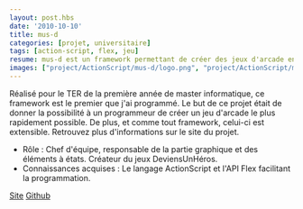 ```yaml
---
layout: post.hbs
date: '2010-10-10'
title: mus-d
categories: [projet, universitaire]
tags: [action-script, flex, jeu]
resume: mus-d est un framework permettant de créer des jeux d'arcade en flex.
images: ["project/ActionScript/mus-d/logo.png", "project/ActionScript/mus-d/createur.png", "project/ActionScript/mus-d/deviensunhero.png", "project/ActionScript/mus-d/pacman.png", "project/ActionScript/mus-d/pingpong.png"]
---
```

Réalisé pour le TER de la première année de master informatique, ce framework est le premier que j'ai programmé. Le but de ce projet était de donner la possibilité à un programmeur de créer un jeu d'arcade le plus rapidement possible. De plus, et comme tout framework, celui-ci est extensible. Retrouvez plus d'informations sur le site du projet.

* Rôle : Chef d'équipe, responsable de la partie graphique et des éléments à états. Créateur du jeux DeviensUnHéros.
* Connaissances acquises : Le langage ActionScript et l'API Flex facilitant la programmation.

<div class="container-link">
  <a href="http://mus-d.lydiman.net" target="_blank">Site</a>
  <a href="https://github.com/manland/mus-d" target="_blank">Github</a>
</div>